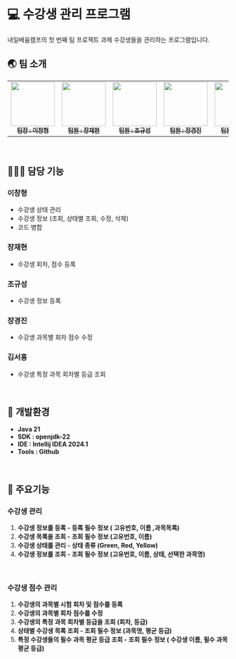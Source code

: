 # 💻 수강생 관리 프로그램
내일배움캠프의 첫 번째 팀 프로젝트 과제 수강생들을 관리하는 프로그램입니다.


## 🌏 팀 소개
<table>
  <tbody>
    <tr>
      <td align="center"><a href="https://github.com/LeeChangHyeong"><img src="https://avatars.githubusercontent.com/u/71262367?v=4" width="100px;" alt=""/><br /><sub><b> 팀장 : 이창형 </b></sub></a><br /></td>
      <td align="center"><a href="https://github.com/JangJaehyeonn"><img src="https://avatars.githubusercontent.com/u/96277705?v=4" width="100px;" alt=""/><br /><sub><b> 팀원 : 장재현 </b></sub></a><br /></td>
      <td align="center"><a href="https://github.com/Imnotcoderdude"><img src="https://avatars.githubusercontent.com/u/154627607?v=4" width="100px;" alt=""/><br /><sub><b> 팀원 : 조규성 </b></sub></a><br /></td>
      <td align="center"><a href="https://github.com/jinny7"><img src="https://avatars.githubusercontent.com/u/152242318?v=4" width="100px;" alt=""/><br /><sub><b> 팀원 : 장경진 </b></sub></a><br /></td>
      <td align="center"><a href="https://github.com/8UNCH"><img src="https://avatars.githubusercontent.com/u/165640107?v=4" width="100px;" alt=""/><br /><sub><b> 팀원 : 김서홍 </b></sub></a><br /></td>
    </tr>
  </tbody>
</table>
<br>

## 👨🏻‍💻 담당 기능
### 이창형<br>
- 수강생 상태 관리<br>
- 수강생 정보 (조회, 상태별 조회, 수정, 삭제)<br>
- 코드 병합<br>

### 장재현<br>
- 수강생 회차, 점수 등록<br>

### 조규성<br>
- 수강생 정보 등록<br>

### 장경진<br>
- 수강생 과목별 회차 점수 수정<br>

### 김서홍<br>
- 수강생 특정 과목 회차별 등급 조회<br>

<br>

## 🔨 개발환경
- **Java 21**
- **SDK : openjdk-22**
- **IDE : Intellij IDEA 2024.1**
- **Tools : Github**
<br>

## 🔔 주요기능
### 수강생 관리
1. **수강생 정보를 등록  - 등록 필수 정보 ( 고유번호, 이름 ,과목목록)**
2. **수강생 목록을 조회 - 조회 필수 정보 (고유번호, 이름)**
3. **수강생 상태를 관리 - 상태 종류 (Green, Red, Yellow)**
4. **수강생 정보를 조회 - 조회 필수 정보 (고유번호, 이름, 상태, 선택한 과목명)**

<br>

### 수강생 점수 관리
1. **수강생의 과목별 시험 회차 및 점수를 등록**
2. **수강생의 과목별 회차 점수를 수정**
3. **수강생의 특정 과목 회차별 등급을 조회 (회차, 등급)**
4. **상태별 수강생 목록 조회 - 조회 필수 정보 (과목명, 평균 등급)**
5. **특정 수강생들의 필수 과목 평균 등급 조회 - 조회 필수 정보 ( 수강생 이름, 필수 과목 평균 등급)**

 
